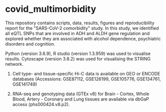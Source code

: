 # covid_multimorbidity

This repository contains scripts, data, results, figures and reproducibility report for the "SARS-CoV-2 comorbidity" study. In this study, we identified all eQTL SNPs that are involved in ADH and ALDH gene regulation and explored whether they are associated with alcohol dependence, psychiatric disorders and cognition.

Python (version 3.6.9), R studio (version 1.3.959) was used to visualise results. Cytoscape (version 3.8.2) was used for visualising the STRING network. 

1. Cell type- and tissue-specific Hi-C data is available on GEO or ENCODE databases (Accessions: GSE87112, GSE126199, GSE105776, GSE134761, GSE141749)

2. RNA-seq and genotyping data (GTEx v8) for Brain - Cortex, Whole Blood, Artery - Coronary and Lung tissues are available via dbGaP access (phs000424.v8.p2).


